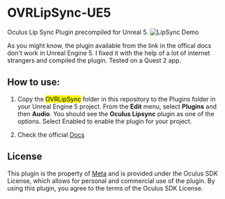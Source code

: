 # OVRLipSync-UE5
Oculus Lip Sync Plugin precompiled for Unreal 5.
![LipSync Demo](https://scontent.fcpq1-1.fna.fbcdn.net/v/t39.2365-6/64637900_622042114964562_89558726775668736_n.gif?_nc_cat=105&ccb=1-7&_nc_sid=ad8a9d&_nc_ohc=hKPnmX3MZakAX-Q0OOA&_nc_ht=scontent.fcpq1-1.fna&oh=00_AfCGDS8a7l1Ffr80ubuidQhW3tJ7afrObERULATH_XNuTQ&oe=64906D40 "LipSync Demo")

As you might know, the plugin available from the link in the offical docs don't work in Unreal Engine 5. I fixed it with the help of a lot of internet strangers and compiled the plugin. Tested on a Quest 2 app.
## How to use:

1. Copy the <mark>OVRLipSync</mark> folder in this repository to the Plugins folder in your Unreal Engine 5 project. From the **Edit** menu, select **Plugins** and then **Audio**. You should see the **Oculus Lipsync** plugin as one of the options. Select Enabled to enable the plugin for your project.

2. Check the official [Docs](https://developer.oculus.com/documentation/unreal/audio-ovrlipsync-unreal/)


## License
This plugin is the property of [Meta](https://about.meta.com/) and is provided under the Oculus SDK License, which allows for personal and commercial use of the plugin. By using this plugin, you agree to the terms of the Oculus SDK License.